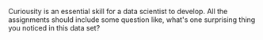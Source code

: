 Curiousity is an essential skill for a data scientist to develop.
All the assignments should include some question like, what's one surprising thing you noticed in this data set?
